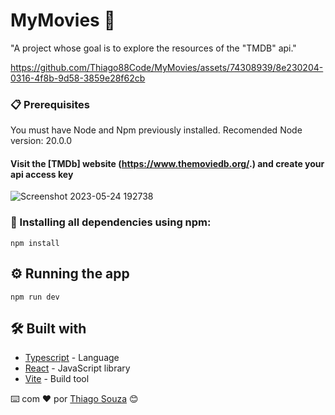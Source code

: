 # MyMovies 🎥

"A project whose goal is to explore the resources of the "TMDB" api."

https://github.com/Thiago88Code/MyMovies/assets/74308939/8e230204-0316-4f8b-9d58-3859e28f62cb

### 📋 Prerequisites

You must have Node and Npm previously installed.
Recomended Node version: 20.0.0

#### Visit the [TMDb] website (https://www.themoviedb.org/.) and create your api access key

![Screenshot 2023-05-24 192738](https://github.com/Thiago88Code/MyMovies/assets/74308939/968e1c68-3bcd-4fbc-8fb9-4651c0cb245e)


### 🔧 Installing all dependencies using npm:

```
npm install 
```
## ⚙️ Running the app

```
npm run dev
```

## 🛠️ Built with 

* [Typescript](https://www.typescriptlang.org/) - Language
* [React](https://react.dev/) - JavaScript library
* [Vite](https://vitejs.dev/guide/) - Build tool



⌨️ com ❤️ por [Thiago Souza](https://github.com/Thiago88Code) 😊
